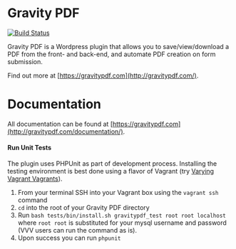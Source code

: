 Gravity PDF
==========================

[![Build Status](https://travis-ci.org/GravityPDF/gravity-forms-pdf-extended.svg?branch=premium)](https://travis-ci.org/GravityPDF/gravity-forms-pdf-extended)

Gravity PDF is a Wordpress plugin that allows you to save/view/download a PDF from the front- and back-end, and automate PDF creation on form submission.

Find out more at [https://gravitypdf.com](http://gravitypdf.com/).


# Documentation

All documentation can be found at [https://gravitypdf.com](http://gravitypdf.com/documentation/).


#### Run Unit Tests

The plugin uses PHPUnit as part of development process. Installing the testing environment is best done using a flavor of Vagrant (try [Varying Vagrant Vagrants](https://github.com/Varying-Vagrant-Vagrants/VVV)).

1. From your terminal SSH into your Vagrant box using the `vagrant ssh` command
2. `cd` into the root of your Gravity PDF directory
3. Run `bash tests/bin/install.sh gravitypdf_test root root localhost` where `root root` is substituted for your mysql username and password (VVV users can run the command as is).
4. Upon success you can run `phpunit`
